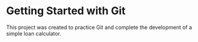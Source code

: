 # Getting Started with Git

This project was created to practice Git and complete the development of a simple loan calculator.



